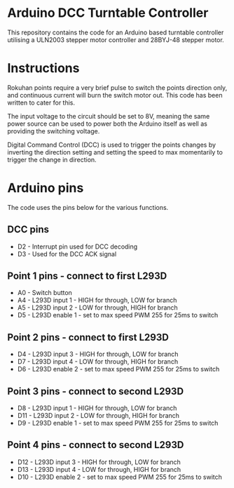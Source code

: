 # Arduino DCC Turntable Controller
This repository contains the code for an Arduino based turntable controller utilising a ULN2003 stepper motor controller and 28BYJ-48 stepper motor.

# Instructions

Rokuhan points require a very brief pulse to switch the points direction only, and continuous current will burn the switch motor out. This code has been written to cater for this.

The input voltage to the circuit should be set to 8V, meaning the same power source can be used to power both the Arduino itself as well as providing the switching voltage.

Digital Command Control (DCC) is used to trigger the points changes by inverting the direction setting and setting the speed to max momentarily to trigger the change in direction.

# Arduino pins
The code uses the pins below for the various functions.

## DCC pins

- D2 - Interrupt pin used for DCC decoding
- D3 - Used for the DCC ACK signal

## Point 1 pins - connect to first L293D
- A0 - Switch button
- A4 - L293D input 1 - HIGH for through, LOW for branch
- A5 - L293D input 2 - LOW for through, HIGH for branch
- D5 - L293D enable 1 - set to max speed PWM 255 for 25ms to switch

## Point 2 pins - connect to first L293D
- D4 - L293D input 3 - HIGH for through, LOW for branch
- D7 - L293D input 4 - LOW for through, HIGH for branch
- D6 - L293D enable 2 - set to max speed PWM 255 for 25ms to switch

## Point 3 pins - connect to second L293D
- D8 - L293D input 1 - HIGH for through, LOW for branch
- D11 - L293D input 2 - LOW for through, HIGH for branch
- D9 - L293D enable 1 - set to max speed PWM 255 for 25ms to switch

## Point 4 pins - connect to second L293D
- D12 - L293D input 3 - HIGH for through, LOW for branch
- D13 - L293D input 4 - LOW for through, HIGH for branch
- D10 - L293D enable 2 - set to max speed PWM 255 for 25ms to switch
